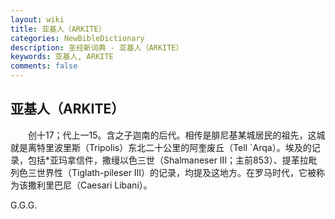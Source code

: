 ```yaml
---
layout: wiki
title: 亚基人（ARKITE）
categories: NewBibleDictionary
description: 圣经新词典 - 亚基人（ARKITE）
keywords: 亚基人, ARKITE
comments: false
---
```


## 亚基人（ARKITE）

　　创十17；代上一15。含之子迦南的后代。相传是腓尼基某城居民的祖先，这城就是离特里波里斯（Tripolis）东北二十公里的阿奎废丘（Tell `Arqa）。埃及的记录，包括*亚玛拿信件，撒缦以色三世（Shalmaneser III；主前853）、提革拉毗列色三世界性（Tiglath-pileser III）的记录，均提及这地方。在罗马时代，它被称为该撒利里巴尼（Caesari Libani）。

G.G.G.






